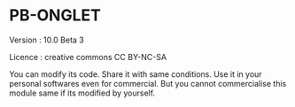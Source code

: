 # PB-ONGLET
Version : 10.0 Beta 3

Licence : creative commons CC BY-NC-SA

You can modify its code.
Share it with same conditions.
Use it in your personal softwares even for commercial.
But you cannot commercialise this module same if its modified by yourself.
